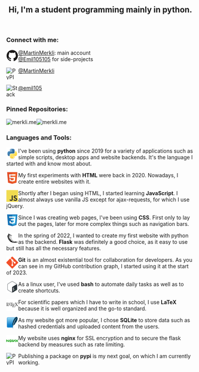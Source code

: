 <h2 align="center">Hi, I'm a student programming mainly in python.</h2>

<img align="center" src="https://github-readme-stats.vercel.app/api?username=martinmerkli&show_icons=true&locale=en" alt="" />


<h3 align="left">Connect with me:</h3>

<a href="https://github.com/" target="_blank" rel="noreferrer"><img align="left" src="https://raw.githubusercontent.com/devicons/devicon/master/icons/github/github-original.svg" alt="GitHub" width="32" height="32"/></a>
<a href="https://github.com/MartinMerkli" target="_blank" rel="noreferrer">@MartinMerkli</a>: main account <br>
<a href="https://github.com/Emil105105" target="_blank" rel="noreferrer">@Emil105105</a> for side-projects

<a href="https://pypi.org/" target="_blank" rel="noreferrer"><img align="left" src="https://pypi.org/static/images/logo-small.2a411bc6.svg" alt="PyPI" width="32" height="32"/></a>
<a href="https://pypi.org/user/MartinMerkli/" target="_blank" rel="noreferrer">@MartinMerkli</a>
<br clear="left">

<a href="https://stackoverflow.com/" target="_blank" rel="noreferrer"><img align="left" src="https://raw.githubusercontent.com/rahuldkjain/github-profile-readme-generator/master/src/images/icons/Social/stack-overflow.svg" alt="StackOverflow" width="32" height="32"/></a>
<a href="https://stackoverflow.com/users/17872148/emil105" target="_blank" rel="noreferrer">@emil105</a>
<br clear="left">

<h3 align="left">Pinned Repositories:</h3>

<a target="_blank" rel="noreferrer" href="https://github.com/MartinMerkli/merkli.me"><img align="left" src="https://github-readme-stats.vercel.app/api/pin/?username=martinmerkli&repo=merkli.me" alt="merkli.me"></a>
<a target="_blank" rel="noreferrer" href="https://github.com/MartinMerkli/httpanalyzer"><img align="left" src="https://github-readme-stats.vercel.app/api/pin/?username=martinmerkli&repo=httpanalyzer" alt="merkli.me"></a>
<br clear="left">


<h3 align="left">Languages and Tools:</h3>

<a href="https://python.org/" target="_blank" rel="noreferrer"><img align="left" src="https://raw.githubusercontent.com/devicons/devicon/master/icons/python/python-original.svg" alt="Python" width="32" height="32"></a>
I've been using <b>python</b> since 2019 for a variety of applications such as simple scripts, desktop apps and website backends. It's the language I started with and know most about.
<br clear="left">

<a href="https://developer.mozilla.org/en-US/docs/Web/HTML" target="_blank" rel="noreferrer"><img align="left" src="https://raw.githubusercontent.com/devicons/devicon/master/icons/html5/html5-original.svg" alt="HTML" width="32" height="32"></a>
My first experiments with <b>HTML</b> were back in 2020. Nowadays, I create entire websites with it.
<br clear="left">

<a href="https://developer.mozilla.org/en-US/docs/Web/JavaScript" target="_blank" rel="noreferrer"><img align="left" src="https://raw.githubusercontent.com/devicons/devicon/master/icons/javascript/javascript-original.svg" alt="JavaScript" width="32" height="32"></a>
Shortly after I began using HTML, I started learning <b>JavaScript</b>. I almost always use vanilla JS except for ajax-requests, for which I use jQuery.
<br clear="left">

<a href="https://developer.mozilla.org/en-US/docs/Web/CSS" target="_blank" rel="noreferrer"><img align="left" src="https://raw.githubusercontent.com/devicons/devicon/master/icons/css3/css3-original.svg" alt="CSS" width="32" height="32"></a>
Since I was creating web pages, I've been using <b>CSS</b>. First only to lay out the pages, later for more complex things such as navigation bars.
<br clear="left">

<a href="https://flask.palletsprojects.com/" target="_blank" rel="noreferrer"><img align="left" src="https://raw.githubusercontent.com/devicons/devicon/master/icons/flask/flask-original.svg" alt="Flask" width="32" height="32"></a>
In the spring of 2022, I wanted to create my first website with python as the backend. <b>Flask</b> was definitely a good choice, as it easy to use but still has all the necessary features.
<br clear="left">

<a href="https://git-scm.com/" target="_blank" rel="noreferrer"><img align="left" src="https://raw.githubusercontent.com/devicons/devicon/master/icons/git/git-original.svg" alt="Git" width="32" height="32"></a>
<b>Git</b> is an almost existential tool for collaboration for developers. As you can see in my GitHub contribution graph, I started using it at the start of 2023.
<br clear="left">

<a href="https://www.gnu.org/software/bash/" target="_blank" rel="noreferrer"><img align="left" src="https://raw.githubusercontent.com/devicons/devicon/master/icons/bash/bash-original.svg" alt="Bash" width="32" height="32"></a>
As a linux user, I've used <b>bash</b> to automate daily tasks as well as to create shortcuts.
<br clear="left">

<a href="https://www.latex-project.org/" target="_blank" rel="noreferrer"><img align="left" src="https://raw.githubusercontent.com/devicons/devicon/master/icons/latex/latex-original.svg" alt="Git" width="32" height="32"></a>
For scientific papers which I have to write in school, I use <b>LaTeX</b> because it is well organized and the go-to standard.
<br clear="left">

<a href="https://sqlite.org/" target="_blank" rel="noreferrer"><img align="left" src="https://raw.githubusercontent.com/devicons/devicon/master/icons/sqlite/sqlite-original.svg" alt="SQL" width="32" height="32"></a>
As my website got more popular, I chose <b>SQLite</b> to store data such as hashed credentials and uploaded content from the users.
<br clear="left">

<a href="https://www.nginx.com/" target="_blank" rel="noreferrer"><img align="left" src="https://raw.githubusercontent.com/devicons/devicon/master/icons/nginx/nginx-original.svg" alt="nginx" width="32" height="32"></a>
My website uses <b>nginx</b> for SSL encryption and to secure the flask backend by measures such as rate limiting.
<br clear="left">

<a href="https://pypi.org/" target="_blank" rel="noreferrer"><img align="left" src="https://pypi.org/static/images/logo-small.2a411bc6.svg" alt="PyPI" width="32" height="32"></a>
Publishing a package on <b>pypi</b> is my next goal, on which I am currently working.
<br clear="left">
